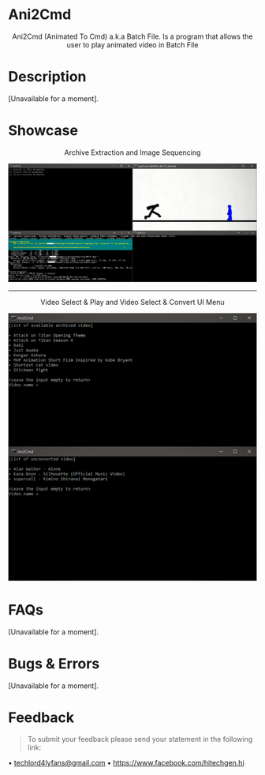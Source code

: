 # Ani2Cmd
<p align="center">Ani2Cmd (Animated To Cmd) a.k.a Batch File. Is a program that allows the user to play animated video in Batch File</p>

# Description
[Unavailable for a moment].

# Showcase
<p align="center">Archive Extraction and Image Sequencing</p>

![](.github/prev1.png)
___
<p align="center">Video Select & Play and Video Select & Convert UI Menu</p>

![](.github/prev2.png)

# FAQs
[Unavailable for a moment].

# Bugs & Errors
[Unavailable for a moment].

# Feedback
>To submit your feedback please send your statement in the following link:

• techlord4lyfans@gmail.com
• https://www.facebook.com/hitechgen.hi
